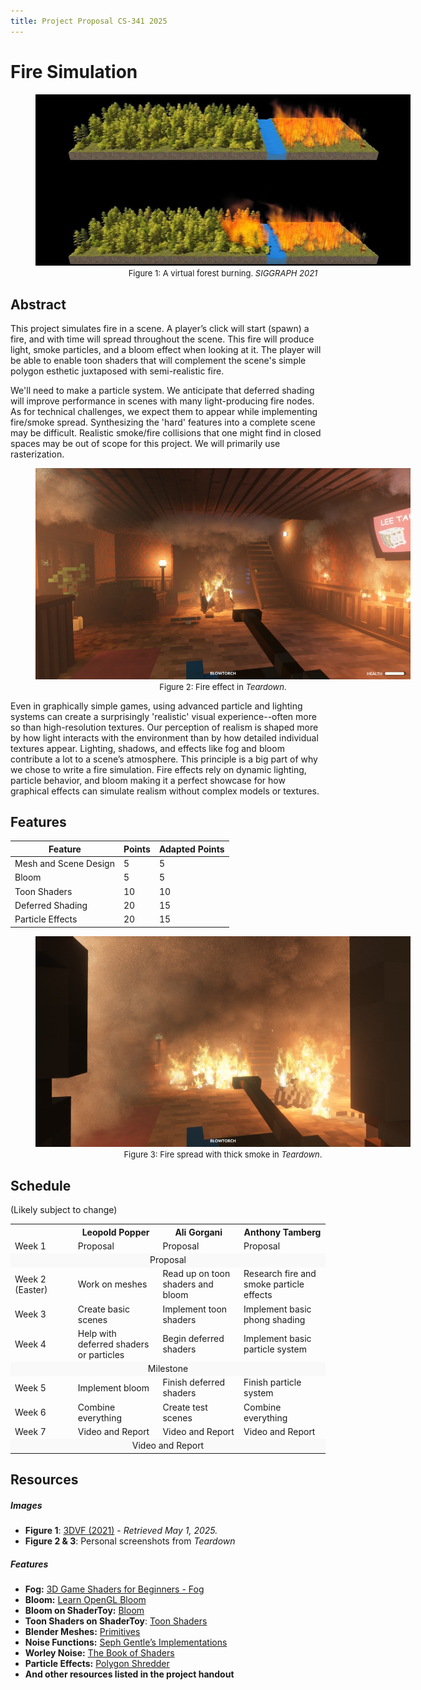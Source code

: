 ```yaml
---
title: Project Proposal CS-341 2025
---
```


# Fire Simulation

<figure align = "center" style = "width: 600px;">
	<img 
		src="images/ForestFire.jpg"
	/>
	<figcaption align = "center">
		<font size ="2">Figure 1: A virtual forest burning. <i>SIGGRAPH 2021</i>
		</font>
	</figcaption>
</figure>

## Abstract

This project simulates fire in a scene. A player’s click will start (spawn) a fire, and with time will spread throughout the scene. This fire will produce light, smoke particles, and a bloom effect when looking at it. The player will be able to enable toon shaders that will complement the scene's simple polygon esthetic juxtaposed with semi-realistic fire.

We'll need to make a particle system. We anticipate that deferred shading will improve performance in scenes with many light-producing fire nodes. As for technical challenges, we expect them to appear while implementing fire/smoke spread. Synthesizing the 'hard' features into a complete scene may be difficult. Realistic smoke/fire collisions that one might find in closed spaces may be out of scope for this project. We will primarily use rasterization.

<figure align = "center" style = "width: 600px;">
	<img 
		src="images/teardown-fire1.jpg"
	/>
	<figcaption align = "center">
		<font size ="2">Figure 2: Fire effect in <i>Teardown</i>. 
		</font>
	</figcaption>
</figure>

Even in graphically simple games, using advanced particle and lighting systems can create a surprisingly 'realistic' visual experience--often more so than high-resolution textures. Our perception of realism is shaped more by how light interacts with the environment than by how detailed individual textures appear. Lighting, shadows, and effects like fog and bloom contribute a lot to a scene’s atmosphere. This principle is a big part of why we chose to write a fire simulation. Fire effects rely on dynamic lighting, particle behavior, and bloom making it a perfect showcase for how graphical effects can simulate realism without complex models or textures.


## Features

| Feature          							| Points | Adapted Points |
|-------------------------------------------|--------|----------------|
| Mesh and Scene Design	    				| 5      | 5              |
| Bloom										| 5      | 5              |
| Toon Shaders								| 10     | 10             |
| Deferred Shading							| 20     | 15             |
| Particle Effects							| 20     | 15             |

<figure align = "center" style = "width: 600px;">
	<img 
		src="images/teardown-fire2.jpg"
	/>
	<figcaption align = "center">
		<font size ="2">Figure 3: Fire spread with thick smoke in <i>Teardown</i>. 
		</font>
	</figcaption>
</figure>


## Schedule
(Likely subject to change)

<table>
	<tr>
		<th style="width: 20%"></th>
		<th>Leopold Popper</th>
		<th>Ali Gorgani</th>
		<th>Anthony Tamberg</th>
	</tr>
	<tr>
		<td>Week 1</td>
		<td>Proposal</td>
		<td>Proposal</td>
		<td>Proposal</td>
	</tr>
	<tr style="background-color: #f9f9f9;">
		<td colspan="4" align="center">Proposal</td>
	</tr>
	<tr>
		<td>Week 2 (Easter)</td>
		<td>Work on meshes</td>
		<td>Read up on toon shaders and bloom</td>
		<td>Research fire and smoke particle effects</td>
	</tr>
	<tr>
		<td>Week 3</td>
		<td>Create basic scenes</td>
		<td>Implement toon shaders</td>
		<td>Implement basic phong shading</td>
	</tr>
	<tr>
		<td>Week 4</td>
		<td>Help with deferred shaders or particles</td>
		<td>Begin deferred shaders</td>
		<td>Implement basic particle system</td>
	</tr>
	<tr style="background-color: #f9f9f9;">
		<td colspan="4" align="center">Milestone</td>
	</tr>
	<tr>
		<td>Week 5</td>
		<td>Implement bloom</td>
		<td>Finish deferred shaders</td>
		<td>Finish particle system</td>
	</tr>
	<tr>
		<td>Week 6</td>
		<td>Combine everything</td>
		<td>Create test scenes</td>
		<td>Combine everything</td>
	</tr>
	<tr>
		<td>Week 7</td>
		<td>Video and Report</td>
		<td>Video and Report</td>
		<td>Video and Report</td>
	</tr>
	<tr style="background-color: #f9f9f9;">
		<td colspan="4" align="center">Video and Report</td>
	</tr>
</table>


## Resources

##### Images
- **Figure 1**: [3DVF (2021)](https://3dvf.com/en/siggraph-2021-how-some-researchers-virtually-set-forests-on-fire/) - *Retrieved May 1, 2025.*
- **Figure 2 & 3**: Personal screenshots from *Teardown*


##### Features 
- **Fog:** [3D Game Shaders for Beginners - Fog](https://lettier.github.io/3d-game-shaders-for-beginners/fog.html)
- **Bloom:** [Learn OpenGL Bloom](https://learnopengl.com/Advanced-Lighting/Bloom)
- **Bloom on ShaderToy:** [Bloom](https://www.shadertoy.com/results?query=bloom)
- **Toon Shaders on ShaderToy**: [Toon Shaders](https://www.shadertoy.com/results?query=toon)
- **Blender Meshes:** [Primitives](https://docs.blender.org/manual/en/latest/modeling/meshes/primitives.html)
- **Noise Functions:** [Seph Gentle’s Implementations](https://github.com/josephg/noisejs)
- **Worley Noise:** [The Book of Shaders](https://thebookofshaders.com/12/)
- **Particle Effects:** [Polygon Shredder](https://github.com/spite/polygon-shredder)
- **And other resources listed in the project handout**
